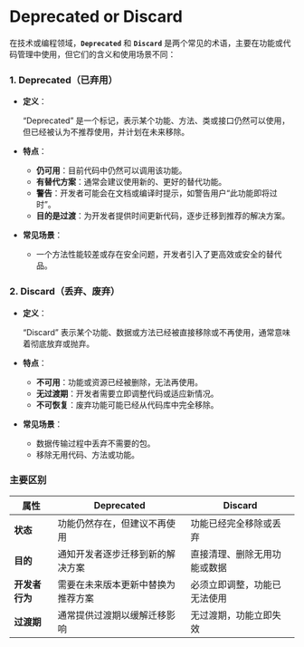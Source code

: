 # Deprecated or Discard

在技术或编程领域，**`Deprecated`** 和 **`Discard`** 是两个常见的术语，主要在功能或代码管理中使用，但它们的含义和使用场景不同：

### **1.  Deprecated**（已弃用）

- **定义**：
    
    “Deprecated” 是一个标记，表示某个功能、方法、类或接口仍然可以使用，但已经被认为不推荐使用，并计划在未来移除。
    
- **特点**：
    - **仍可用**：目前代码中仍然可以调用该功能。
    - **有替代方案**：通常会建议使用新的、更好的替代功能。
    - **警告**：开发者可能会在文档或编译时提示，如警告用户“此功能即将过时”。
    - **目的是过渡**：为开发者提供时间更新代码，逐步迁移到推荐的解决方案。
- **常见场景**：
    - 一个方法性能较差或存在安全问题，开发者引入了更高效或安全的替代品。

### **2. Discard**（丢弃、废弃）

- **定义**：
    
    “Discard” 表示某个功能、数据或方法已经被直接移除或不再使用，通常意味着彻底放弃或抛弃。
    
- **特点**：
    - **不可用**：功能或资源已经被删除，无法再使用。
    - **无过渡期**：开发者需要立即调整代码或适应新情况。
    - **不可恢复**：废弃功能可能已经从代码库中完全移除。
- **常见场景**：
    - 数据传输过程中丢弃不需要的包。
    - 移除无用代码、方法或功能。

### **主要区别**

| **属性** | **Deprecated** | **Discard** |
| --- | --- | --- |
| **状态** | 功能仍然存在，但建议不再使用 | 功能已经完全移除或丢弃 |
| **目的** | 通知开发者逐步迁移到新的解决方案 | 直接清理、删除无用功能或数据 |
| **开发者行为** | 需要在未来版本更新中替换为推荐方案 | 必须立即调整，功能已无法使用 |
| **过渡期** | 通常提供过渡期以缓解迁移影响 | 无过渡期，功能立即失效 |